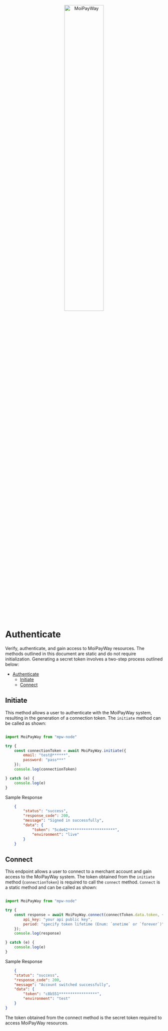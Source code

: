 <p align="center">
    <img title="MoiPayWay" src="https://moipayway.com/wp-content/uploads/2023/04/moipayway.png" width="50%"/>
</p>

# Authenticate

Verify, authenticate, and gain access to MoiPayWay resources. The methods outlined in this document are static and do not require initialization. Generating a secret token involves a two-step process outlined below:

- [Authenticate](#authenticate)
  - [Initiate](#initiate)
  - [Connect](#connect)

## Initiate

This method allows a user to authenticate with the MoiPayWay system, resulting in the generation of a connection token. The `initiate` method can be called as shown:

```javascript

import MoiPayWay from "mpw-node"

try {
    const connectionToken = await MoiPayWay.initiate({
        email: "test@******",
        password: "pass***"
    });
    console.log(connectionToken)

} catch (e) {
    console.log(e)
}

```

Sample Response

```json
    {
        "status": "success",
        "response_code": 200,
        "message": "Signed in successfully",
        "data": {
            "token": "5cde62*********************",
            "environment": "live"
        }
    }
```

## Connect

This endpoint allows a user to connect to a merchant account and gain access to the MoiPayWay system. The token obtained from the `initiate` method (`connectionToken`) is required to call the `connect` method. `Connect` is a static method and can be called as shown:

```javascript

import MoiPayWay from "mpw-node"

try {
    const response = await MoiPayWay.connect(connectToken.data.token, {
        api_key: "your api public key",
        period: "specify token lifetime (Enum: `onetime` or `forever`)"
    });
    console.log(response)

} catch (e) {
    console.log(e)
}

```

Sample Response

```json
    {
    "status": "success",
    "response_code": 200,
    "message": "Account switched successfully",
    "data": {
        "token": "c8b551*****************",
        "environment": "test"
    }
}
```

The token obtained from the connect method is the secret token required to access MoiPayWay resources.

